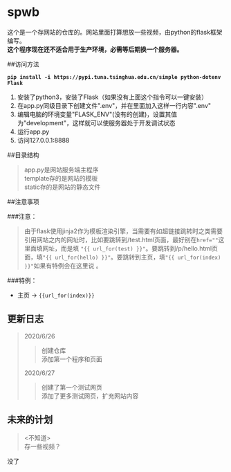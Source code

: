 # spwb  
这个是一个存网站的仓库的。网站里面打算想放一些视频，由python的flask框架编写。  
**这个程序现在还不适合用于生产环境，必需等后期换一个服务器。**  

##访问方法  

 __```pip install -i https://pypi.tuna.tsinghua.edu.cn/simple python-dotenv Flask  ```__

1. 安装了python3，安装了Flask（如果没有上面这个指令可以一键安装）
2. 在app.py同级目录下创建文件".env"，并在里面加入这样一行内容".env"
3. 编辑电脑的环境变量"FLASK_ENV"(没有的创建)，设置其值为"development"，这样就可以使服务器处于开发调试状态
4. 运行app.py
5. 访问127.0.0.1:8888  

##目录结构  
> app.py是网站服务端主程序  
> template存的是网站的模板  
> static存的是网站的静态文件  

##注意事项  

###注意：
>由于flask使用jinja2作为模板渲染引擎，当需要有如超链接跳转时之类需要引用网站之内的网址时，比如要跳转到/test.html页面，最好别在`href=""`这里面填网址，而是填
`"{{ url_for(test) }}"`。要跳转到/p/hello.html页面，填`"{{ url_for(hello) }}"`。要跳转到主页，填`"{{ url_for(index) }}"`如果有特例会在这里说 。  

###特例：
+ 主页 -> `{{url_for(index)}}`

## 更新日志
> 2020/6/26 
>> 创建仓库  
>> 添加第一个程序和页面  
>
> 2020/6/27
>> 创建了第一个测试网页  
>> 添加了更多测试网页，扩充网站内容  
## 未来的计划
> <不知道>  
> 存一些视频？  
  
没了